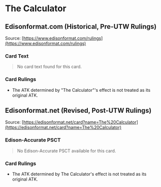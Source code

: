 # The Calculator

## Edisonformat.com (Historical, Pre-UTW Rulings)

Source: [https://www.edisonformat.com/rulings](https://www.edisonformat.com/rulings)

### Card Text

> No card text found for this card.

### Card Rulings

*   The ATK determined by "The Calculator"'s effect is not treated as its original ATK.

## Edisonformat.net (Revised, Post-UTW Rulings)

Source: [https://edisonformat.net/card?name=The%20Calculator](https://edisonformat.net/card?name=The%20Calculator)

### Edison-Accurate PSCT

> No Edison-Accurate PSCT available for this card.

### Card Rulings

*   The ATK determined by The Calculator's effect is not treated as its original ATK.
            